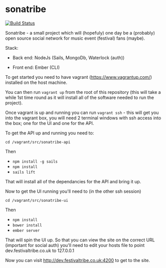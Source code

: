 # sonatribe

[![Build Status](https://travis-ci.org/wayne-o/sonatribe.svg?branch=master)](https://travis-ci.org/wayne-o/sonatribe)

Sonatribe - a small project which will (hopefuly) one day be a (probably) open source social network for music event (festival) fans (maybe).

Stack: 

- Back end: NodeJs (Sails, MongoDb, Waterlock (auth))

- Front end: Ember (CLI)

To get started you need to have vagrant (https://www.vagrantup.com/) installed on the host machine.

You can then run `vagrant up` from the root of this repository (this will take a while 1st time round as it will install all of the software needed to run the project).

Once vagrant is up and running you can run `vagrant ssh` - this will get you into the vagrant box, you will need 2 terminal windows with ssh access into the box; one for the UI and one for the API.

To get the API up and running you need to:

`cd /vagrant/src/sonatribe-api`

Then 

 - `npm install -g sails`
 - `npm install`
 - `sails lift`

That will install all of the dependancies for the API and bring it up.

Now to get the UI running you'll need to (in the other ssh session)

`cd /vagrant/src/sonatribe-ui`

Then

 - `npm install`
 - `bower install`
 - `ember server`

That will spin the UI up. So that you can view the site on the correct URL (important for social auth) you'll need to edit your hosts file to point dev.festivaltribe.co.uk to 127.0.0.1

Now you can visit http://dev.festivaltribe.co.uk:4200 to get to the site.
